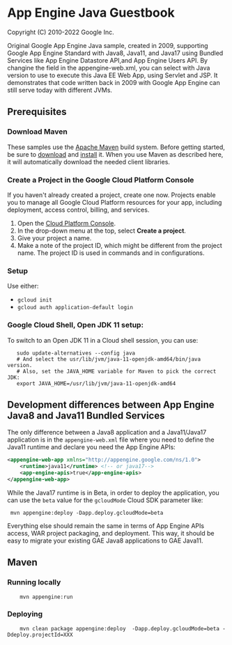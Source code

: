 
# App Engine Java Guestbook

Copyright (C) 2010-2022 Google Inc.

Original Google App Engine Java sample, created in 2009, supporting Google App Engine Standard with Java8, Java11, and Java17 using Bundled Services
like App Engine Datastore API,and App Engine Users API.
By changine the <runtime> field in the appengine-web.xml, you can select with Java version to use to execute this Java EE Web App, using Servlet and JSP.
It demonstrates that code written back in 2009 with Google App Engine can still serve today with different JVMs.

[ae-docs]: https://cloud.google.com/appengine/docs/java/

## Prerequisites

### Download Maven

These samples use the [Apache Maven][maven] build system. Before getting
started, be sure to [download][maven-download] and [install][maven-install] it.
When you use Maven as described here, it will automatically download the needed
client libraries.

[maven]: https://maven.apache.org
[maven-download]: https://maven.apache.org/download.cgi
[maven-install]: https://maven.apache.org/install.html

### Create a Project in the Google Cloud Platform Console

If you haven't already created a project, create one now. Projects enable you to
manage all Google Cloud Platform resources for your app, including deployment,
access control, billing, and services.

1. Open the [Cloud Platform Console][cloud-console].
1. In the drop-down menu at the top, select **Create a project**.
1. Give your project a name.
1. Make a note of the project ID, which might be different from the project
   name. The project ID is used in commands and in configurations.

[cloud-console]: https://console.cloud.google.com/


### Setup

Use either:

* `gcloud init`
* `gcloud auth application-default login`

### Google Cloud Shell, Open JDK 11 setup:

To switch to an Open JDK 11 in a Cloud shell session, you can use:

```
   sudo update-alternatives --config java
   # And select the usr/lib/jvm/java-11-openjdk-amd64/bin/java version.
   # Also, set the JAVA_HOME variable for Maven to pick the correct JDK:
   export JAVA_HOME=/usr/lib/jvm/java-11-openjdk-amd64
```


## Development differences between App Engine Java8 and Java11 Bundled Services

The only difference between a Java8 application and a Java11/Java17 application is in the `appengine-web.xml` file
where you need to define the Java11 runtime and declare you need the App Engine APIs:

```XML
<appengine-web-app xmlns="http://appengine.google.com/ns/1.0">
    <runtime>java11</runtime> <!-- or java17-->
    <app-engine-apis>true</app-engine-apis>
</appengine-web-app>
```

While the Java17 runtime is in Beta, in order to deploy the application, you can use the `beta` value for the `gcloudMode` Cloud SDK parameter like:

```shell
 mvn appengine:deploy -Dapp.deploy.gcloudMode=beta
```


Everything else should remain the same in terms of App Engine APIs access, WAR project packaging, and deployment.
This way, it should  be easy to migrate your existing GAE Java8 applications to GAE Java11.

## Maven
### Running locally

```shell
    mvn appengine:run
```

### Deploying

```shell
    mvn clean package appengine:deploy  -Dapp.deploy.gcloudMode=beta -Ddeploy.projectId=XXX
```
